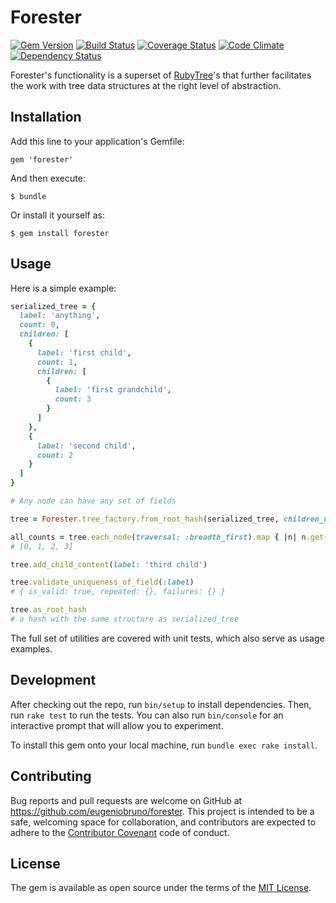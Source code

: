 # Forester

[![Gem Version](https://badge.fury.io/rb/forester.svg)](https://badge.fury.io/rb/forester)
[![Build Status](https://travis-ci.org/eugeniobruno/forester.svg?branch=master)](https://travis-ci.org/eugeniobruno/forester)
[![Coverage Status](https://coveralls.io/repos/github/eugeniobruno/forester/badge.svg?branch=master)](https://coveralls.io/github/eugeniobruno/forester?branch=master)
[![Code Climate](https://codeclimate.com/github/eugeniobruno/forester.svg)](https://codeclimate.com/github/eugeniobruno/forester)
[![Dependency Status](https://gemnasium.com/eugeniobruno/forester.svg)](https://gemnasium.com/eugeniobruno/forester)

Forester's functionality is a superset of [RubyTree](https://github.com/evolve75/RubyTree)'s that further facilitates the work with tree data structures at the right level of abstraction.

## Installation

Add this line to your application's Gemfile:

    gem 'forester'

And then execute:

    $ bundle

Or install it yourself as:

    $ gem install forester

## Usage

Here is a simple example:

```ruby
serialized_tree = {
  label: 'anything',
  count: 0,
  children: [
    {
      label: 'first child',
      count: 1,
      children: [
        {
          label: 'first grandchild',
          count: 3
        }
      ]
    },
    {
      label: 'second child',
      count: 2
    }
  ]
}

# Any node can have any set of fields

tree = Forester.tree_factory.from_root_hash(serialized_tree, children_key: :children)

all_counts = tree.each_node(traversal: :breadth_first).map { |n| n.get(:count) }
# [0, 1, 2, 3]

tree.add_child_content(label: 'third child')

tree.validate_uniqueness_of_field(:label)
# { is_valid: true, repeated: {}, failures: {} }

tree.as_root_hash
# a hash with the same structure as serialized_tree
```

The full set of utilities are covered with unit tests, which also serve as usage examples.


## Development

After checking out the repo, run `bin/setup` to install dependencies. Then, run `rake test` to run the tests. You can also run `bin/console` for an interactive prompt that will allow you to experiment.

To install this gem onto your local machine, run `bundle exec rake install`.

## Contributing

Bug reports and pull requests are welcome on GitHub at https://github.com/eugeniobruno/forester. This project is intended to be a safe, welcoming space for collaboration, and contributors are expected to adhere to the [Contributor Covenant](http://contributor-covenant.org) code of conduct.


## License

The gem is available as open source under the terms of the [MIT License](http://opensource.org/licenses/MIT).


